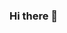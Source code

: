 ### Hi there 👋

<!--
**JeanFrancoisUccelli/JeanFrancoisUccelli** is a ✨ _special_ ✨ repository because its `README.md` (this file) appears on your GitHub profile.

[![Linkedin Badge](https://img.shields.io/badge/-LinkedIn-blue?style=flat-square&logo=Linkedin&logoColor=white&link=https://www.https://www.linkedin.com/in/jeff-uccelli/)](https://www.https://www.linkedin.com/in/jeff-uccelli/)
[![Gmail Badge](https://img.shields.io/badge/-Gmail-c14438?style=flat-square&logo=Gmail&logoColor=white&link=mailto:jeanfrancoisuccelli@gmail.com)](mailto:jeanfrancoisuccelli@gmail.com)


    Hello my name is Jeff Uccelli, Fullstack JavaScript Junior Developer and aspiring DevOps.

[![HTML5](https://img.shields.io/badge/-HTML5-E34F26?style=flat-square&logo=html5&logoColor=white&link=https://github.com/JeanFrancoisUccelli/)](https://github.com/JeanFrancoisUccelli/)
[![CSS3](https://img.shields.io/badge/-CSS3-1572B6?style=flat-square&logo=css3&link=https://github.com/JeanFrancoisUccelli/)](https://github.com/JeanFrancoisUccelli/)
[![React](https://img.shields.io/badge/-React-black?style=flat-square&logo=react&link=https://github.com/JeanFrancoisUccelli/)](https://github.com/JeanFrancoisUccelli/)
[![JavaScript](https://img.shields.io/badge/-JavaScript-black?style=flat-square&logo=javascript&link=https://github.com/JeanFrancoisUccelli/)](https://github.com/JeanFrancoisUccelli/)
[![TypeScript](https://img.shields.io/badge/-TypeScript-007ACC?style=flat-square&logo=typescript&link=https://github.com/JeanFrancoisUccelli/)](https://github.com/JeanFrancoisUccelli/)

[![Nodejs](https://img.shields.io/badge/-Nodejs-black?style=flat-square&logo=Node.js&link=https://github.com/JeanFrancoisUccelli/)](https://github.com/JeanFrancoisUccelli/)
[![Nestjs](https://img.shields.io/badge/-Nestjs-black?style=flat-square&logo=NestJS&link=https://github.com/JeanFrancoisUccelli/)](https://github.com/JeanFrancoisUccelli/)
[![Docker](https://img.shields.io/badge/-Docker-black?style=flat-square&logo=docker&link=https://github.com/JeanFrancoisUccelli/)](https://github.com/JeanFrancoisUccelli/)
[![GraphQL](https://img.shields.io/badge/-GraphQL-E10098?style=flat-square&logo=graphql&link=https://github.com/JeanFrancoisUccelli/)](https://github.com/JeanFrancoisUccelli/)
[![Apollo GraphQL](https://img.shields.io/badge/-Apollo%20GraphQL-311C87?style=flat-square&logo=apollo-graphql&link=https://github.com/JeanFrancoisUccelli/)](https://github.com/JeanFrancoisUccelli/)
[![PostgreSQL](https://img.shields.io/badge/-PostgreSQL-336791?style=flat-square&logo=postgresql&link=https://github.com/JeanFrancoisUccelli/)](https://github.com/JeanFrancoisUccelli/)
[![MySQL](https://img.shields.io/badge/-MySQL-black?style=flat-square&logo=mysql&link=https://github.com/JeanFrancoisUccelli/)](https://github.com/JeanFrancoisUccelli/)

[![Git](https://img.shields.io/badge/-Git-black?style=flat-square&logo=git&link=https://github.com/JeanFrancoisUccelli/)](https://github.com/JeanFrancoisUccelli/)
[![GitLab](https://img.shields.io/badge/-GitLab-FCA121?style=flat-square&logo=gitlab&link=https://github.com/JeanFrancoisUccelli/)](https://github.com/JeanFrancoisUccelli/)
[![GitHub](https://img.shields.io/badge/-GitHub-181717?style=flat-square&logo=github&link=https://github.com/JeanFrancoisUccelli/)](https://github.com/JeanFrancoisUccelli/)

[![Heroku](https://img.shields.io/badge/-Heroku-430098?style=flat-square&logo=heroku&link=https://github.com/JeanFrancoisUccelli/)](https://github.com/JeanFrancoisUccelli/)

- 🔭 I’m currently working on [Telaqua](https://telaqua.com) project, as full stack intern dev ( showcase site and mobil application)
French start-up developing connected solutions for water management in agriculture
- 🌱 I’m currently learning React Native - Expo - Apollo - GraphQL
- 👯 I’m looking to collaborate on evry casual game project for both android and Ios devices
- 🤔 I’m looking for help with ...
- 💬 Ask me about ...
- 📫 How to reach me: 
        by [mail](mailto:jeanfrancoisuccelli@gmail.com), 
        with [LinkedIn](https://www.https://www.linkedin.com/in/jeff-uccelli/),
